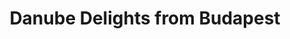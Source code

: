 ---
category: river
title: Danube Delights from Budapest
class: danube-delights-from-budapest
cruiseline: Emerald Waterways – emerald Belle
special-info: Save £500pp + €300 onboard credit per cabin
price: 1079
nights: 7
cruise-url: http://www.planetcruise.co.uk/emerald-waterways-cruises/emerald-belle/20-October-2017/111002?referrersiteid=970
---